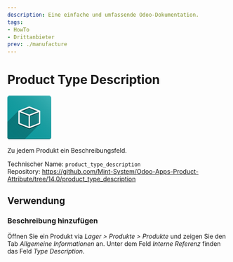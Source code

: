 ```yaml
---
description: Eine einfache und umfassende Odoo-Dokumentation.
tags:
- HowTo
- Drittanbieter
prev: ./manufacture
---
```

# Product Type Description
![icon_oms_box](assets/icon_oms_box.png)

Zu jedem Produkt ein Beschreibungsfeld.

Technischer Name: `product_type_description`\
Repository: <https://github.com/Mint-System/Odoo-Apps-Product-Attribute/tree/14.0/product_type_description>

## Verwendung

### Beschreibung hinzufügen

Öffnen Sie ein Produkt via *Lager > Produkte > Produkte* und zeigen Sie den Tab *Allgemeine Informationen* an. Unter dem Feld *Interne Referenz* finden das Feld *Type Description*.